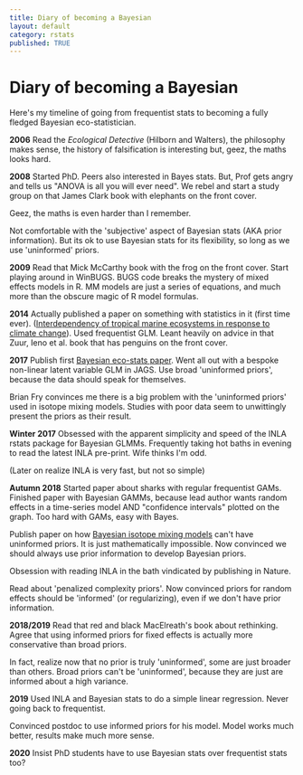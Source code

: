 ```yaml
---
title: Diary of becoming a Bayesian
layout: default
category: rstats
published: TRUE
---
```


# Diary of becoming a Bayesian

Here's my timeline of going from frequentist stats to becoming a fully fledged Bayesian eco-statistician.

**2006** Read the *Ecological Detective* (Hilborn and Walters), the philosophy makes sense, the history of falsification is interesting but, geez, the maths looks hard.

**2008** Started PhD. Peers also interested in Bayes stats. But, Prof gets angry and tells us "ANOVA is all you will ever need". We rebel and start a study group on that James Clark book with elephants on the front cover.

Geez, the maths is even harder than I remember.  

Not comfortable with the 'subjective' aspect of Bayesian stats (AKA prior information). But its ok to use Bayesian stats for its flexibility, so long as we use 'uninformed' priors.

**2009** Read that Mick McCarthy book with the frog on the front cover. Start playing around in WinBUGS. BUGS code breaks the mystery of mixed effects models in R. MM models are just a series of equations, and much more than the obscure magic of R model formulas.

**2014** Actually published a paper on something with statistics in it (first time ever).  ([Interdependency of tropical marine ecosystems in
response to climate change]()). Used frequentist GLM. Leant heavily on advice in that Zuur, Ieno et al. book that has penguins on the front cover.  

**2017** Publish first [Bayesian eco-stats paper](). Went all out with a bespoke non-linear latent variable GLM in JAGS. Use broad 'uninformed priors', because the data should speak for themselves.

Brian Fry convinces me there is a big problem with the 'uninformed priors' used in isotope mixing models. Studies with poor data seem to unwittingly present the priors as their result.

**Winter 2017** Obsessed with the apparent simplicity and speed of the INLA rstats package for Bayesian GLMMs. Frequently taking hot baths in evening to read the latest INLA pre-print. Wife thinks I'm odd.

(Later on realize INLA is very fast, but not so simple)

**Autumn 2018** Started paper about sharks with regular frequentist GAMs. Finished paper with Bayesian GAMMs, because lead author wants random effects in a time-series model AND "confidence intervals" plotted on the graph. Too hard with GAMs, easy with Bayes.  

Publish paper on how [Bayesian isotope mixing models]() can't have uninformed priors. It is just mathematically impossible. Now convinced we should always use prior information to develop Bayesian priors.

Obsession with reading INLA in the bath vindicated by publishing in Nature.

Read about 'penalized complexity priors'. Now convinced priors for random effects should be 'informed' (or regularizing), even if we don't have prior information.

**2018/2019** Read that red and black MacElreath's book about rethinking. Agree that using informed priors for fixed effects is actually more conservative than broad priors.

In fact, realize now that no prior is truly 'uninformed', some are just broader than others. Broad priors can't be 'uninformed', because they are just are informed about a high variance.

**2019** Used INLA and Bayesian stats to do a simple linear regression. Never going back to frequentist.

Convinced postdoc to use informed priors for his model. Model works much better, results make much more sense.

**2020** Insist PhD students have to use Bayesian stats over frequentist stats too?  
